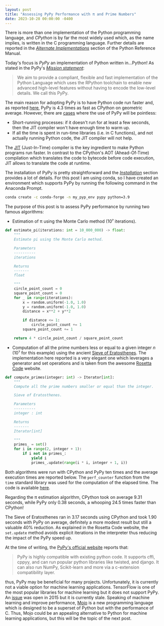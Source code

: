 ```yaml
---
layout: post
title: "Assessing PyPy Performance with π and Prime Numbers"
date: 2023-10-28 00:00:00 -0400
---
```


There is more than one implementation of the Python programming language, and *CPython* is by far the most widely used which, as the name implies, is written in the C programming language. Further details are reported in the [*Alternate Implementations*](https://docs.python.org/3/reference/introduction.html#alternate-implementations) section of the Python Reference Manual.

Today's focus is *PyPy* an implementation of Python written in...Python! As stated in the PyPy's [*Mission statement*](https://doc.pypy.org/en/latest/architecture.html#mission-statement):

> We aim to provide a compliant, flexible and fast implementation of the Python Language which uses the RPython toolchain to enable new advanced high-level features without having to encode the low-level details. We call this PyPy.

The main reason for adopting PyPy is to have Python code run faster and, as reported [here](https://www.pypy.org/index.html), PyPy is 4.3 times as fast as CPython on geometric average. However, there are [cases](https://www.pypy.org/features.html#speed) where the use of PyPy will be pointless:

>
* Short-running processes: if it doesn't run for at least a few seconds, then the JIT compiler won't have enough time to warm up.
* If all the time is spent in run-time libraries (i.e. in C functions), and not actually running Python code, the JIT compiler will not help.

The [JIT](https://en.wikipedia.org/wiki/Just-in-time_compilation) (Just-In-Time) compiler is the key ingredient to make Python programs run faster. In contrast to the CPython's AOT (Ahead-Of-Time) compilation which translates the code to bytecode before code execution, JIT allows to translate the code at runtime.

The installation of PyPy is pretty straightforward and the [*Installation*](https://doc.pypy.org/en/latest/install.html#using-conda) section provides a lot of details. For this post I am using conda, so I have created an environment which supports PyPy by running the following command in the Anaconda Prompt.
```bash
conda create -c conda-forge -n my_pyp_env pypy python=3.9
```

The purpose of this post is to assess PyPy performance by running two famous algorithms:

* Estimation of π using the Monte Carlo method (10⁷ iterations).
```python
def estimate_pi(iterations: int = 10_000_000) -> float:
    """
    Estimate pi using the Monte Carlo method.

    Parameters
    ----------
    iterations

    Returns
    -------
    float

    """
    circle_point_count = 0
    square_point_count = 0
    for _ in range(iterations):
        x = random.uniform(-1.0, 1.0)
        y = random.uniform(-1.0, 1.0)
        distance = x**2 + y**2

        if distance <= 1:
            circle_point_count += 1
        square_point_count += 1

    return 4 * circle_point_count / square_point_count
```

* Computation of all the prime numbers less or equal to a given integer *n* (10⁷ for this example) using the ancient [Sieve of Eratosthenes](https://en.wikipedia.org/wiki/Sieve_of_Eratosthenes). The implementation here reported is a very elegant one which leverages a generator and set operations and is taken from the awesome [Rosetta Code](https://rosettacode.org/wiki/Category:Python) website.
```python
def compute_primes(integer: int) -> Iterator[int]:
    """
    Compute all the prime numbers smaller or equal than the integer.

    Sieve of Eratosthenes.

    Parameters
    ----------
    integer : int

    Returns
    -------
    Iterator[int]

    """
    primes_ = set()
    for i in range(2, integer + 1):
        if i not in primes_:
            yield i
            primes_.update(range(i * i, integer + 1, i))
```

Both algorithms were run with CPython and PyPy ten times and the average execution times are reported below. The `perf_counter` function from the `time` standard library was used for the computation of the elapsed time. The code is available [here](https://github.com/CristianoPizzamiglio/pypy-vs-cpython).

Regarding the π estimation algorithm, CPython took on average 9.31 seconds, while PyPy only 0.38 seconds, a whooping 24.5 times faster than CPython!

The Sieve of Eratosthenes ran in 3.17 seconds using CPython and took 1.90 seconds with PyPy on average, definitely a more modest result but still a valuable 40% reduction. As explained in the Rosetta Code website, the `set.update` method avoids explicit iterations in the interpreter thus reducing the impact of the PyPy speed up.

At the time of writing, the [PyPy's official website](https://www.pypy.org/index.html) reports that:
> PyPy is highly compatible with existing python code. It supports cffi, cppyy, and can run popular python libraries like twisted, and django. It can also run NumPy, Scikit-learn and more via a c-extension compatibility layer.

thus, PyPy may be beneficial for many projects. Unfortunately, it is currently not a viable option for machine learning applications. TensorFlow is one of the most popular libraries for machine learning but it does not support PyPy. An [issue](https://github.com/tensorflow/tensorflow/issues/252) was open in 2015 but it is currently stale. Speaking of machine learning and improve performance, [Mojo](https://www.modular.com/mojo) is a new programming language which is designed to be a superset of Python but with the performance of C. Thus, Mojo could be an appealing alternative to Python for machine learning applications, but this will be the topic of the next post.